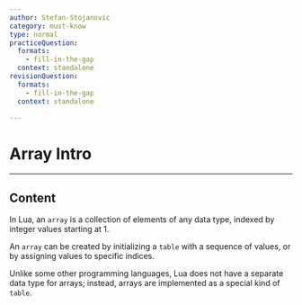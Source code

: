 ```yaml
---
author: Stefan-Stojanovic
category: must-know
type: normal
practiceQuestion:
  formats:
    - fill-in-the-gap
  context: standalone
revisionQuestion:
  formats:
    - fill-in-the-gap
  context: standalone

---
```


# Array Intro

---
## Content

In Lua, an `array` is a collection of elements of any data type, indexed by integer values starting at 1. 

An `array` can be created by initializing a `table` with a sequence of values, or by assigning values to specific indices. 

Unlike some other programming languages, Lua does not have a separate data type for arrays; instead, arrays are implemented as a special kind of `table`.

